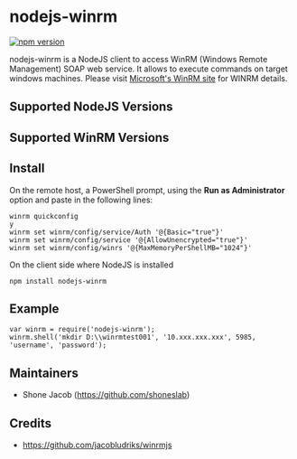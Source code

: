 # nodejs-winrm

[![npm version](https://badge.fury.io/js/nodejs-winrm.svg)](https://badge.fury.io/js/nodejs-winrm)

nodejs-winrm is a NodeJS client to access WinRM (Windows Remote Management) SOAP web service. It allows to execute commands on target windows machines.
Please visit [Microsoft's WinRM site](http://msdn.microsoft.com/en-us/library/aa384426.aspx) for WINRM details.

## Supported NodeJS Versions

## Supported WinRM Versions

## Install

On the remote host, a PowerShell prompt, using the __Run as Administrator__ option and paste in the following lines:

```
winrm quickconfig
y
winrm set winrm/config/service/Auth '@{Basic="true"}'
winrm set winrm/config/service '@{AllowUnencrypted="true"}'
winrm set winrm/config/winrs '@{MaxMemoryPerShellMB="1024"}'
```
On the client side where NodeJS is installed

`npm install nodejs-winrm`

## Example
```
var winrm = require('nodejs-winrm');
winrm.shell('mkdir D:\\winrmtest001', '10.xxx.xxx.xxx', 5985, 'username', 'password');
```

## Maintainers
* Shone Jacob (https://github.com/shoneslab)

## Credits
* https://github.com/jacobludriks/winrmjs
